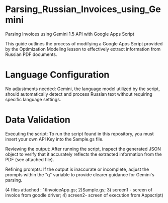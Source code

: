 # Parsing_Russian_Invoices_using_Gemini
Parsing Invoices using Gemini 1.5 API with Google Apps Script

This guide outlines the process of modifying a Google Apps Script provided by the Optimization Modeling lesson to effectively extract information from Russian PDF documents.


# Language Configuration

No adjustments needed: Gemini, the language model utilized by the script, should automatically detect and process Russian text without requiring specific language settings.

# Data Validation

Executing the script: To run the script found in this repository, you must insert your own API Key into the Sample.gs file.

Reviewing the output: After running the script, inspect the generated JSON object to verify that it accurately reflects the extracted information from the PDF (see attached file).

Refining prompts: If the output is inaccurate or incomplete, adjust the prompts within the "q" variable to provide clearer guidance for Gemini's parsing.


(4 files attached :
1)InvoiceApp.gs;
2)Sample.gs;
3) screen1 - screen of invoice from goodle driver;
4) screen2- screen of execution from Appscript)
